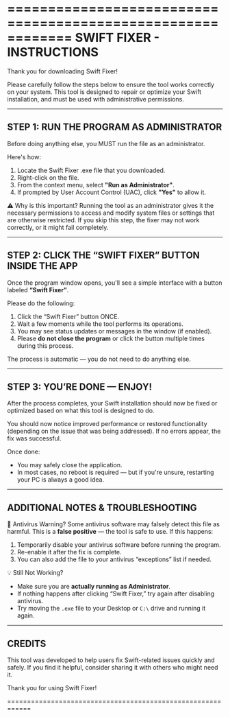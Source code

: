 ============================================================
                SWIFT FIXER - INSTRUCTIONS
============================================================

Thank you for downloading Swift Fixer!

Please carefully follow the steps below to ensure the tool works correctly on your system. This tool is designed to repair or optimize your Swift installation, and must be used with administrative permissions.

------------------------------------------------------------
STEP 1: RUN THE PROGRAM AS ADMINISTRATOR
------------------------------------------------------------
Before doing anything else, you MUST run the file as an administrator.

Here's how:

1. Locate the Swift Fixer .exe file that you downloaded.
2. Right-click on the file.
3. From the context menu, select **"Run as Administrator"**.
4. If prompted by User Account Control (UAC), click **"Yes"** to allow it.

⚠️ Why is this important?
Running the tool as an administrator gives it the necessary permissions to access and modify system files or settings that are otherwise restricted. If you skip this step, the fixer may not work correctly, or it might fail completely.

------------------------------------------------------------
STEP 2: CLICK THE “SWIFT FIXER” BUTTON INSIDE THE APP
------------------------------------------------------------
Once the program window opens, you'll see a simple interface with a button labeled **“Swift Fixer”**.

Please do the following:

1. Click the “Swift Fixer” button ONCE.
2. Wait a few moments while the tool performs its operations.
3. You may see status updates or messages in the window (if enabled).
4. Please **do not close the program** or click the button multiple times during this process.

The process is automatic — you do not need to do anything else.

------------------------------------------------------------
STEP 3: YOU’RE DONE — ENJOY!
------------------------------------------------------------
After the process completes, your Swift installation should now be fixed or optimized based on what this tool is designed to do.

You should now notice improved performance or restored functionality (depending on the issue that was being addressed). If no errors appear, the fix was successful.

Once done:
- You may safely close the application.
- In most cases, no reboot is required — but if you're unsure, restarting your PC is always a good idea.

------------------------------------------------------------
ADDITIONAL NOTES & TROUBLESHOOTING
------------------------------------------------------------

📌 Antivirus Warning?
Some antivirus software may falsely detect this file as harmful. This is a **false positive** — the tool is safe to use. If this happens:

1. Temporarily disable your antivirus software before running the program.
2. Re-enable it after the fix is complete.
3. You can also add the file to your antivirus “exceptions” list if needed.

💡 Still Not Working?
- Make sure you are **actually running as Administrator**.
- If nothing happens after clicking “Swift Fixer,” try again after disabling antivirus.
- Try moving the `.exe` file to your Desktop or `C:\` drive and running it again.

------------------------------------------------------------
CREDITS
------------------------------------------------------------

This tool was developed to help users fix Swift-related issues quickly and safely.
If you find it helpful, consider sharing it with others who might need it.

Thank you for using Swift Fixer!

============================================================
